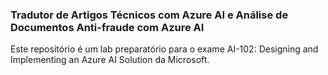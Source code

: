 
### Tradutor de Artigos Técnicos com Azure AI e Análise de Documentos Anti-fraude com Azure AI

Este repositório é um lab preparatório para o exame AI-102: Designing and Implementing an Azure AI Solution da Microsoft. 


